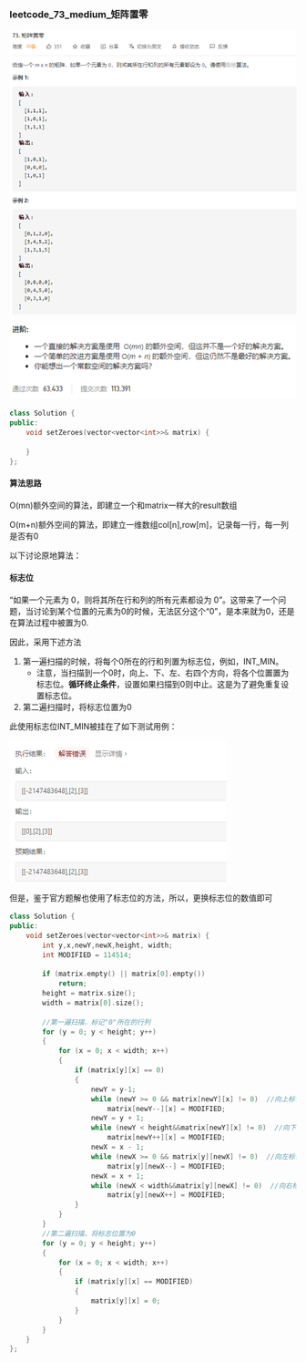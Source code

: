 ### leetcode_73_medium_矩阵置零

![image-20201229094512252](leetcode_73_medium_矩阵置0.assets/image-20201229094512252.png)

![image-20201229094524333](leetcode_73_medium_矩阵置0.assets/image-20201229094524333.png)

```c++
class Solution {
public:
    void setZeroes(vector<vector<int>>& matrix) {
        
    }
};
```



#### 算法思路

O(mn)额外空间的算法，即建立一个和matrix一样大的result数组

O(m+n)额外空间的算法，即建立一维数组col[n],row[m]，记录每一行，每一列是否有0

以下讨论原地算法：

#### 标志位

“如果一个元素为 0，则将其所在行和列的所有元素都设为 0”。这带来了一个问题，当讨论到某个位置的元素为0的时候，无法区分这个“0”，是本来就为0，还是在算法过程中被置为0.

因此，采用下述方法

1. 第一遍扫描的时候，将每个0所在的行和列置为标志位，例如，INT_MIN。
   - 注意，当扫描到一个0时，向上、下、左、右四个方向，将各个位置置为标志位。**循环终止条件**，设置如果扫描到0则中止。这是为了避免重复设置标志位。
2. 第二遍扫描时，将标志位置为0

此使用标志位INT_MIN被挂在了如下测试用例：

![image-20201229115014803](leetcode_73_medium_矩阵置0.assets/image-20201229115014803.png)

但是，鉴于官方题解也使用了标志位的方法，所以，更换标志位的数值即可

```c++
class Solution {
public:
	void setZeroes(vector<vector<int>>& matrix) {
		int y,x,newY,newX,height, width;
		int MODIFIED = 114514;
		
		if (matrix.empty() || matrix[0].empty())
			return;
		height = matrix.size();
		width = matrix[0].size();

		//第一遍扫描，标记"0"所在的行列
		for (y = 0; y < height; y++)
		{
			for (x = 0; x < width; x++)
			{
				if (matrix[y][x] == 0)
				{
					newY = y-1;
					while (newY >= 0 && matrix[newY][x] != 0)  //向上标记
						matrix[newY--][x] = MODIFIED;
					newY = y + 1;
					while (newY < height&&matrix[newY][x] != 0)  //向下标记
						matrix[newY++][x] = MODIFIED;
					newX = x - 1;
					while (newX >= 0 && matrix[y][newX] != 0)  //向左标记
						matrix[y][newX--] = MODIFIED;
					newX = x + 1;
					while (newX < width&&matrix[y][newX] != 0)  //向右标记
						matrix[y][newX++] = MODIFIED;
				}
			}
		}
		//第二遍扫描，将标志位置为0
		for (y = 0; y < height; y++)
		{
			for (x = 0; x < width; x++)
			{
				if (matrix[y][x] == MODIFIED)
				{
					matrix[y][x] = 0;
				}
			}
		}
	}
};
```


